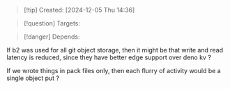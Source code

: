 
>[!tip] Created: [2024-12-05 Thu 14:36]

>[!question] Targets: 

>[!danger] Depends: 

If b2 was used for all git object storage, then it might be that write and read latency is reduced, since they have better edge support over deno kv ?

If we wrote things in pack files only, then each flurry of activity would be a single object put ?